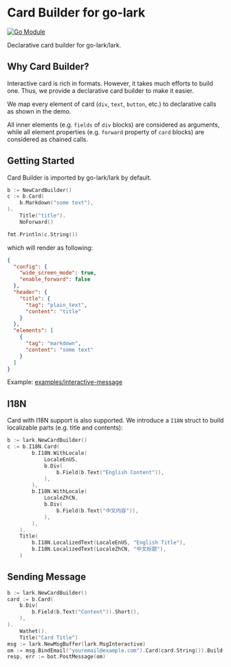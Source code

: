 # Card Builder for go-lark

[![Go Module](https://badge.fury.io/go/github.com%2Fgo-lark%2Flark%2Fcard.svg)](https://badge.fury.io/go/github.com%2Fgo-lark%2Flark%2Fcard.svg)

Declarative card builder for go-lark/lark.

## Why Card Builder?

Interactive card is rich in formats. However, it takes much efforts to build one. Thus, we provide a declarative card builder to make it easier.

We map every element of card (`div`, `text`, `button`, etc.) to declarative calls as shown in the demo.

All inner elements (e.g. `fields` of `div` blocks) are considered as arguments,
while all element properties (e.g. `forward` property of `card` blocks) are considered as chained calls.

## Getting Started

Card Builder is imported by go-lark/lark by default.

```go
b := NewCardBuilder()
c := b.Card(
    b.Markdown("some text"),
).
    Title("title").
    NoForward()

fmt.Println(c.String())
```

which will render as following:

```json
{
  "config": {
    "wide_screen_mode": true,
    "enable_forward": false
  },
  "header": {
    "title": {
      "tag": "plain_text",
      "content": "title"
    }
  },
  "elements": [
    {
      "tag": "markdown",
      "content": "some text"
    }
  ]
}
```

Example: [examples/interactive-message](https://github.com/go-lark/examples/tree/main/interactive-message)

## I18N

Card with I18N support is also supported. We introduce a `I18N` struct to build localizable parts (e.g. title and contents):

```go
b := lark.NewCardBuilder()
c := b.I18N.Card(
        b.I18N.WithLocale(
            LocaleEnUS,
            b.Div(
                b.Field(b.Text("English Content")),
            ),
        ),
        b.I18N.WithLocale(
            LocaleZhCN,
            b.Div(
                b.Field(b.Text("中文内容")),
            ),
        ),
    ).
    Title(
        b.I18N.LocalizedText(LocaleEnUS, "English Title"),
        b.I18N.LocalizedText(LocaleZhCN, "中文标题"),
    )
```

## Sending Message

```go
b := lark.NewCardBuilder()
card := b.Card(
    b.Div(
        b.Field(b.Text("Content")).Short(),
    ),
).
    Wathet().
    Title("Card Title")
msg := lark.NewMsgBuffer(lark.MsgInteractive)
om := msg.BindEmail("youremail@example.com").Card(card.String()).Build()
resp, err := bot.PostMessage(om)
```
